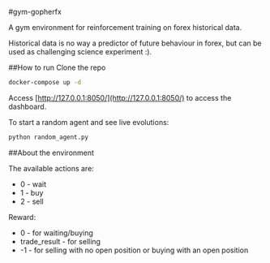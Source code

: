 #gym-gopherfx

A gym environment for reinforcement training on forex historical data.

Historical data is no way a predictor of future behaviour in forex, but can be used as challenging science experiment :).

##How to run
Clone the repo
```bash
docker-compose up -d
```

Access [http://127.0.0.1:8050/](http://127.0.0.1:8050/) to access the dashboard.


To start a random agent and see live evolutions:
```bash
python random_agent.py
```

##About the environment

The available actions are:
* 0 - wait
* 1 - buy
* 2 - sell

Reward:
* 0 - for waiting/buying
* trade_result - for selling
* -1 - for selling with no open position or buying with an open position
